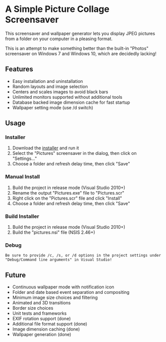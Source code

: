 # A Simple Picture Collage Screensaver

This screensaver and wallpaper generator lets you display JPEG
pictures from a folder on your computer in a pleasing format.

This is an attempt to make  something better than the built-in
"Photos" screensaver on Windows 7 and Windows 10, which are
decidedly lacking!

## Features

* Easy installation and uninstallation
* Random layouts and image selection
* Centers and scales images to avoid black bars
* Unlimited monitors supported without additional tools
* Database backed image dimension cache for fast startup
* Wallpaper setting mode (use /d switch)

## Usage

### Installer
1. Download the [installer](https://raw.github.com/droud/Pictures/master/PicturesInstaller.exe) and run it
1. Select the "Pictures" screensaver in the dialog, then click on "Settings..."
1. Choose a folder and refresh delay time, then click "Save"

### Manual Install
1. Build the project in release mode (Visual Studio 2010+)
1. Rename the output "Pictures.exe" file to "Pictures.scr"
1. Right click on the "Pictures.scr" file and click "Install"
1. Choose a folder and refresh delay time, then click "Save"

### Build Installer
1. Build the project in release mode (Visual Studio 2010+)
1. Build the "pictures.nsi" file (NSIS 2.46+)

### Debug
    Be sure to provide /c, /s, or /d options in the project settings under "Debug/Command line arguments" in Visual Studio!

## Future

* Continuous wallpaper mode with notification icon
* Folder and date based event separation and compositing
* Minimum image size choices and filtering
* Animated and 3D transitions
* Border size choices
* Unit tests and frameworks
* EXIF rotation support (done)
* Additional file format support (done)
* Image dimension caching (done)
* Wallpaper generation (done)